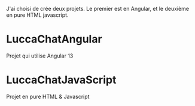 J'ai choisi de crée deux projets. Le premier est en Angular, et le deuxième en pure HTML javascript.

# LuccaChatAngular
Projet qui utilise Angular 13

# LuccaChatJavaScript
Projet en pure HTML & Javascript
